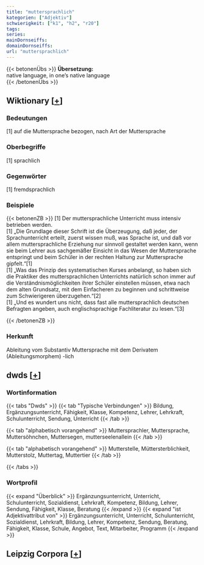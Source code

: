 ```yaml
---
title: "muttersprachlich"
kategorien: ["Adjektiv"]
schwierigkeit: ["k1", "h2", "r20"]
tags:
series:
mainDornseiffs:
domainDornseiffs:
url: "muttersprachlich"
---
```


{{< betonenÜbs >}}
**Übersetzung:**  
native language, in one’s native language  
{{< /betonenÜbs >}}

## Wiktionary [[+](https://de.wiktionary.org/wiki/muttersprachlich)]

### Bedeutungen
[1] auf die Muttersprache bezogen, nach Art der Muttersprache  

### Oberbegriffe
[1] sprachlich  

### Gegenwörter
[1] fremdsprachlich  

### Beispiele
{{< betonenZB >}}
[1] Der muttersprachliche Unterricht muss intensiv betrieben werden.  
[1] „Die Grundlage dieser Schrift ist die Überzeugung, daß jeder, der Sprachunterricht erteilt, zuerst wissen muß, was Sprache ist, und daß vor allem muttersprachliche Erziehung nur sinnvoll gestaltet werden kann, wenn sie beim Lehrer aus sachgemäßer Einsicht in das Wesen der Muttersprache entspringt und beim Schüler in der rechten Haltung zur Muttersprache gipfelt.“[1]  
[1] „Was das Prinzip des systematischen Kurses anbelangt, so haben sich die Praktiker des muttersprachlichen Unterrichts natürlich schon immer auf die Verständnismöglichkeiten ihrer Schüler einstellen müssen, etwa nach dem alten Grundsatz, mit dem Einfacheren zu beginnen und schrittweise zum Schwierigeren überzugehen.“[2]  
[1] „Und es wundert uns nicht, dass fast alle muttersprachlich deutschen Befragten angeben, auch englischsprachige Fachliteratur zu lesen.“[3]  

{{< /betonenZB >}}
### Herkunft
Ableitung vom Substantiv Muttersprache mit dem Derivatem (Ableitungsmorphem) -lich  



## dwds [[+](https://www.dwds.de/wb/muttersprachlich)]

### Wortinformation
{{< tabs "Dwds" >}}
{{< tab "Typische Verbindungen" >}}
Bildung, Ergänzungsunterricht, Fähigkeit, Klasse, Kompetenz, Lehrer, Lehrkraft, Schulunterricht, Sendung, Unterricht
{{< /tab >}}

{{< tab "alphabetisch vorangehend" >}}
Muttersprachler, Muttersprache, Muttersöhnchen, Muttersegen, mutterseelenallein
{{< /tab >}}

{{< tab "alphabetisch vorangehend" >}}
Mutterstelle, Müttersterblichkeit, Mutterstolz, Muttertag, Muttertier
{{< /tab >}}

{{< /tabs >}}

### Wortprofil
{{< expand "Überblick" >}} Ergänzungsunterricht, Unterricht, Schulunterricht, Sozialdienst, Lehrkraft, Kompetenz, Bildung, Lehrer, Sendung, Fähigkeit, Klasse, Beratung {{< /expand >}}
{{< expand "ist Adjektivattribut von" >}} Ergänzungsunterricht, Unterricht, Schulunterricht, Sozialdienst, Lehrkraft, Bildung, Lehrer, Kompetenz, Sendung, Beratung, Fähigkeit, Klasse, Schule, Angebot, Text, Mitarbeiter, Programm {{< /expand >}}

## Leipzig Corpora [[+](https://corpora.uni-leipzig.de/en/res?word=muttersprachlich&corpusId=deu_newscrawl-public_2018)]

